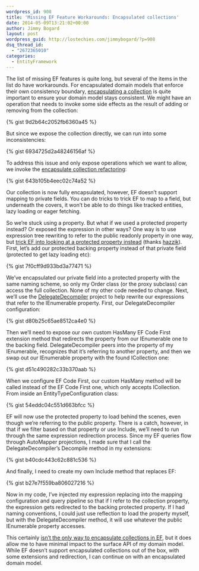 ```yaml
---
wordpress_id: 908
title: 'Missing EF Feature Workarounds: Encapsulated collections'
date: 2014-05-09T13:21:02+00:00
author: Jimmy Bogard
layout: post
wordpress_guid: http://lostechies.com/jimmybogard/?p=908
dsq_thread_id:
  - "2672365010"
categories:
  - EntityFramework
---
```

The list of missing EF features is quite long, but several of the items in the list do have workarounds. For encapsulated domain models that enforce their own consistency boundary, [encapsulating a collection](http://lostechies.com/jimmybogard/2010/03/10/strengthening-your-domain-encapsulated-collections/) is quite important to ensure your domain model stays consistent. We might have an operation that needs to invoke some side effects as the result of adding or removing from the collection:

{% gist 9d2b64c2052fb6360a45 %}

But since we expose the collection directly, we can run into some inconsistencies:

{% gist 6934725d2a48246156af %}

To address this issue and only expose operations which we want to allow, we invoke the [encapsulate collection refactoring](http://refactoring.com/catalog/encapsulateCollection.html):

{% gist 643b105b4eec02c74a52 %}

Our collection is now fully encapsulated, however, EF doesn’t support mapping to private fields. You can do tricks to trick EF to map to a field, but underneath the covers, it won’t be able to do things like tracked entities, lazy loading or eager fetching.

So we’re stuck using a property. But what if we used a protected property instead? Or exposed the expression in other ways? One way is to use expression tree rewriting to refer to the public readonly property in one way, but [trick EF into looking at a protected property instead](https://gist.github.com/hazzik/c08eabc7dffdca83eb55) (thanks [hazzik](http://hazzik.ru/)). First, let’s add our protected backing property instead of that private field (protected to get lazy loading etc):

{% gist 7f0cff9d933bd3a77471 %}

We’ve encapsulated our private field into a protected property with the same naming scheme, so only my Order class (or the proxy subclass) can access the full collection. None of my other code needed to change. Next, we’ll use the [DelegateDecompiler](https://github.com/hazzik/DelegateDecompiler) project to help rewrite our expressions that refer to the IEnumerable property. First, our DelegateDecompiler configuration:

{% gist d80b25c65ae8512ca4e0 %}

Then we’ll need to expose our own custom HasMany EF Code First extension method that redirects the property from our IEnumerable one to the backing field. DelegateDecompiler peers into the property of my IEnumerable, recognizes that it’s referring to another property, and then we swap out our IEnumerable property with the found ICollection one:

{% gist d51c490282c33b370aab %}

When we configure EF Code First, our custom HasMany method will be called instead of the EF Code First one, which only accepts ICollection. From inside an EntityTypeConfiguration class:

{% gist 54eddc04c551d663bfcc %}

EF will now use the protected property to load behind the scenes, even though we’re referring to the public property. There is a catch, however, in that if we filter based on that property or use Include, we’ll need to run through the same expression redirection process. Since my EF queries flow through AutoMapper projections, I made sure that I call the DelegateDecompiler’s Decompile method in my extensions:

{% gist b40cdc443c62c881c536 %}

And finally, I need to create my own Include method that replaces EF:

{% gist b27e7f559ba806027216 %}

Now in my code, I’ve injected my expression replacing into the mapping configuration and query pipeline so that if I refer to the collection property, the expression gets redirected to the backing protected property. If I had naming conventions, I could just use reflection to load the property myself, but with the DelegateDecompiler method, it will use whatever the public IEnumerable property accesses.

This certainly [isn’t the only way to encapsulate collections in EF](http://owencraig.com/mapping-but-not-exposing-icollections-in-entity-framework/), but it does allow me to have minimal impact to the surface API of my domain model.&nbsp; While EF doesn’t support encapsulated collections out of the box, with some extensions and redirection, I can continue on with an encapsulated domain model.